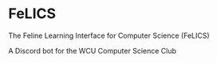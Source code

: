 # FeLICS
The Feline Learning Interface for Computer Science (FeLICS)

A Discord bot for the WCU Computer Science Club

